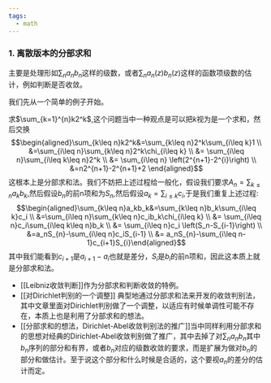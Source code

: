 ```yaml
---
tags:
  - math
---
```


### 1. 离散版本的分部求和
主要是处理形如$\sum_n a_n b_n$这样的级数，或者$\sum_n a_n(z)b_n(z)$这样的函数项级数的估计，例如判断是否收敛。

我们先从一个简单的例子开始。

求$\sum_{k=1}^{n}k2^k$,这个问题当中一种观点是可以把$k$视为是一个求和，然后交换$$\begin{aligned}\sum_{k\leq n}k2^k&=\sum_{k\leq n}2^k\sum_{i\leq k}1 \\ &=\sum_{i\leq n}\sum_{k\leq n}2^k\chi_{i\leq k} \\ &= \sum_{i\leq n}\sum_{i\leq k\leq n}2^k \\ &= \sum_{i\leq n} \left(2^{n+1}-2^{i}\right) \\ &=n2^{n+1}-2^{n+1}+2 \end{aligned}$$
这根本上是分部求和法。我们不妨把上述过程给一般化，假设我们要求$A_n = \sum_{k\leq n} a_k b_k$,然后假设$b_n$的前n项和为$S_n$,然后假设$a_k = \sum_{i\leq k} c_i$,于是我们重复上述过程:
$$\begin{aligned}\sum_{k\leq n}a_kb_k&=\sum_{k\leq n}b_k\sum_{i\leq k}c_i \\ &=\sum_{i\leq n}\sum_{k\leq n}c_ib_k\chi_{i\leq k} \\ &= \sum_{i\leq n}c_i\sum_{i\leq k\leq n}b_k \\ &= \sum_{i\leq n}c_i \left(S_n-S_{i-1}\right) \\ &=a_nS_{n}-\sum_{i\leq n}c_iS_{i-1} \\ &= a_nS_{n}-\sum_{i\leq n-1}c_{i+1}S_{i}\end{aligned}$$其中我们能看到$c_{i+1}$是$a_{i+1}-a_i$也就是差分，$S_i$是$b_i$的前n项和，因此这本质上就是分部求和法。


* [[Leibniz收敛判断]]作为分部求和判断收敛的特例。
* [[对Dirichlet判别的一个调整]] 典型地通过分部求和法来开发的收敛判别法，其中文章里面对Dirichlet判别做了一个调整，以适应有时候单调性可能不存在，本质上也是利用了分部求和的想法。
* [[分部求和的想法，Dirichlet-Abel收敛判别法的推广]]当中同样利用分部求和的思想对经典的Dirichlet-Abel收敛判别做了推广，其中去掉了对$\sum_n a_n b_n$其中$b_n$序列的部分和有界，或者$b_n$对应的级数收敛的要求，而是扩展为做对$b_n$的部分和做估计。至于说这个部分和什么时候是合适的，这个要视$a_n$的差分的估计而定。


